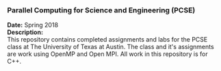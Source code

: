 ### Parallel Computing for Science and Engineering (PCSE)
**Date:** Spring 2018  
**Description:**  
This repository contains completed assignments and labs for the PCSE class at The University of Texas at Austin. The class and it's assignments are work using OpenMP and Open MPI. All work in this repository is for C++.
